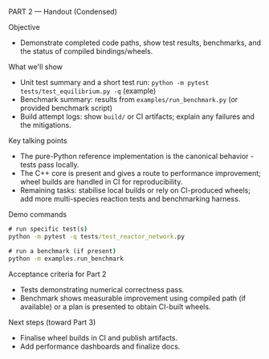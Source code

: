 PART 2 — Handout (Condensed)

Objective
- Demonstrate completed code paths, show test results, benchmarks, and the status of compiled bindings/wheels.

What we'll show
- Unit test summary and a short test run: `python -m pytest tests/test_equilibrium.py -q` (example)
- Benchmark summary: results from `examples/run_benchmark.py` (or provided benchmark script)
- Build attempt logs: show `build/` or CI artifacts; explain any failures and the mitigations.

Key talking points
- The pure-Python reference implementation is the canonical behavior - tests pass locally.
- The C++ core is present and gives a route to performance improvement; wheel builds are handled in CI for reproducibility.
- Remaining tasks: stabilise local builds or rely on CI-produced wheels; add more multi-species reaction tests and benchmarking harness.

Demo commands

```cmd
# run specific test(s)
python -m pytest -q tests/test_reactor_network.py

# run a benchmark (if present)
python -m examples.run_benchmark
```

Acceptance criteria for Part 2
- Tests demonstrating numerical correctness pass.
- Benchmark shows measurable improvement using compiled path (if available) or a plan is presented to obtain CI-built wheels.

Next steps (toward Part 3)
- Finalise wheel builds in CI and publish artifacts.
- Add performance dashboards and finalize docs.
